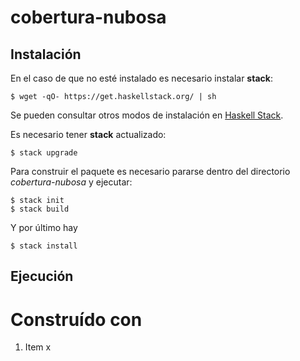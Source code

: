 # **cobertura-nubosa**

## Instalación

En el caso de que no esté instalado es necesario instalar **stack**:

`$ wget -qO- https://get.haskellstack.org/ | sh`

Se pueden consultar otros modos de instalación en [Haskell Stack](https://docs.haskellstack.org/en/stable/install_and_upgrade/).

Es necesario tener **stack** actualizado:

`$ stack upgrade`



Para construir el paquete es necesario pararse dentro del directorio *cobertura-nubosa* y ejecutar:
```
$ stack init
$ stack build
```
Y por último hay 

`$ stack install`

## Ejecución 

# Construído con

1. Item x
